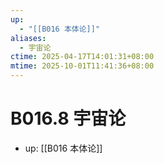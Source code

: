 ```yaml
---
up:
  - "[[B016 本体论]]"
aliases:
  - 宇宙论
ctime: 2025-04-17T14:01:31+08:00
mtime: 2025-10-01T11:41:36+08:00
---
```


# B016.8 宇宙论

- up: [[B016 本体论]]
